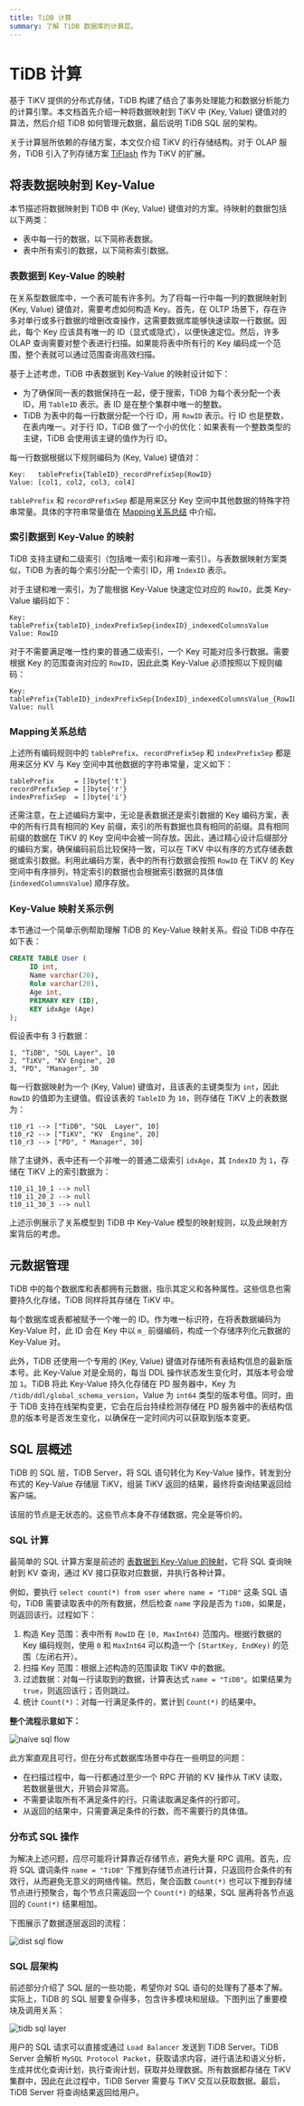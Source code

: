 ```yaml
---
title: TiDB 计算
summary: 了解 TiDB 数据库的计算层。
---
```


# TiDB 计算

基于 TiKV 提供的分布式存储，TiDB 构建了结合了事务处理能力和数据分析能力的计算引擎。本文档首先介绍一种将数据映射到 TiKV 中 (Key, Value) 键值对的算法，然后介绍 TiDB 如何管理元数据，最后说明 TiDB SQL 层的架构。

关于计算层所依赖的存储方案，本文仅介绍 TiKV 的行存储结构。对于 OLAP 服务，TiDB 引入了列存储方案 [TiFlash](/tiflash/tiflash-overview.md) 作为 TiKV 的扩展。

## 将表数据映射到 Key-Value

本节描述将数据映射到 TiDB 中 (Key, Value) 键值对的方案。待映射的数据包括以下两类：

- 表中每一行的数据，以下简称表数据。
- 表中所有索引的数据，以下简称索引数据。

### 表数据到 Key-Value 的映射

在关系型数据库中，一个表可能有许多列。为了将每一行中每一列的数据映射到 (Key, Value) 键值对，需要考虑如何构造 Key。首先，在 OLTP 场景下，存在许多对单行或多行数据的增删改查操作，这需要数据库能够快速读取一行数据。因此，每个 Key 应该具有唯一的 ID（显式或隐式），以便快速定位。然后，许多 OLAP 查询需要对整个表进行扫描。如果能将表中所有行的 Key 编码成一个范围，整个表就可以通过范围查询高效扫描。

基于上述考虑，TiDB 中表数据到 Key-Value 的映射设计如下：

- 为了确保同一表的数据保持在一起，便于搜索，TiDB 为每个表分配一个表 ID，用 `TableID` 表示。表 ID 是在整个集群中唯一的整数。
- TiDB 为表中的每一行数据分配一个行 ID，用 `RowID` 表示。行 ID 也是整数，在表内唯一。对于行 ID，TiDB 做了一个小的优化：如果表有一个整数类型的主键，TiDB 会使用该主键的值作为行 ID。

每一行数据根据以下规则编码为 (Key, Value) 键值对：

```
Key:   tablePrefix{TableID}_recordPrefixSep{RowID}
Value: [col1, col2, col3, col4]
```

`tablePrefix` 和 `recordPrefixSep` 都是用来区分 Key 空间中其他数据的特殊字符串常量。具体的字符串常量值在 [Mapping关系总结](#summary-of-mapping-relationships) 中介绍。

### 索引数据到 Key-Value 的映射

TiDB 支持主键和二级索引（包括唯一索引和非唯一索引）。与表数据映射方案类似，TiDB 为表的每个索引分配一个索引 ID，用 `IndexID` 表示。

对于主键和唯一索引，为了能根据 Key-Value 快速定位对应的 `RowID`，此类 Key-Value 编码如下：

```
Key:   tablePrefix{tableID}_indexPrefixSep{indexID}_indexedColumnsValue
Value: RowID
```

对于不需要满足唯一性约束的普通二级索引，一个 Key 可能对应多行数据。需要根据 Key 的范围查询对应的 `RowID`，因此此类 Key-Value 必须按照以下规则编码：

```
Key:   tablePrefix{TableID}_indexPrefixSep{IndexID}_indexedColumnsValue_{RowID}
Value: null
```

### Mapping关系总结

上述所有编码规则中的 `tablePrefix`、`recordPrefixSep` 和 `indexPrefixSep` 都是用来区分 KV 与 Key 空间中其他数据的字符串常量，定义如下：

```
tablePrefix     = []byte{'t'}
recordPrefixSep = []byte{'r'}
indexPrefixSep  = []byte{'i'}
```

还需注意，在上述编码方案中，无论是表数据还是索引数据的 Key 编码方案，表中的所有行具有相同的 Key 前缀，索引的所有数据也具有相同的前缀。具有相同前缀的数据在 TiKV 的 Key 空间中会被一同存放。因此，通过精心设计后缀部分的编码方案，确保编码前后比较保持一致，可以在 TiKV 中以有序的方式存储表数据或索引数据。利用此编码方案，表中的所有行数据会按照 `RowID` 在 TiKV 的 Key 空间中有序排列，特定索引的数据也会根据索引数据的具体值 (`indexedColumnsValue`) 顺序存放。

### Key-Value 映射关系示例

本节通过一个简单示例帮助理解 TiDB 的 Key-Value 映射关系。假设 TiDB 中存在如下表：

```sql
CREATE TABLE User (
     ID int,
     Name varchar(20),
     Role varchar(20),
     Age int,
     PRIMARY KEY (ID),
     KEY idxAge (Age)
);
```

假设表中有 3 行数据：

```
1, "TiDB", "SQL Layer", 10
2, "TiKV", "KV Engine", 20
3, "PD", "Manager", 30
```

每一行数据映射为一个 (Key, Value) 键值对，且该表的主键类型为 `int`，因此 `RowID` 的值即为主键值。假设该表的 `TableID` 为 `10`，则存储在 TiKV 上的表数据为：

```
t10_r1 --> ["TiDB", "SQL  Layer", 10]
t10_r2 --> ["TiKV", "KV  Engine", 20]
t10_r3 --> ["PD", " Manager", 30]
```

除了主键外，表中还有一个非唯一的普通二级索引 `idxAge`，其 `IndexID` 为 `1`，存储在 TiKV 上的索引数据为：

```
t10_i1_10_1 --> null
t10_i1_20_2 --> null
t10_i1_30_3 --> null
```

上述示例展示了关系模型到 TiDB 中 Key-Value 模型的映射规则，以及此映射方案背后的考虑。

## 元数据管理

TiDB 中的每个数据库和表都拥有元数据，指示其定义和各种属性。这些信息也需要持久化存储，TiDB 同样将其存储在 TiKV 中。

每个数据库或表都被赋予一个唯一的 ID。作为唯一标识符，在将表数据编码为 Key-Value 时，此 ID 会在 Key 中以 `m_` 前缀编码，构成一个存储序列化元数据的 Key-Value 对。

此外，TiDB 还使用一个专用的 (Key, Value) 键值对存储所有表结构信息的最新版本号。此 Key-Value 对是全局的，每当 DDL 操作状态发生变化时，其版本号会增加 `1`。TiDB 将此 Key-Value 持久化存储在 PD 服务器中，Key 为 `/tidb/ddl/global_schema_version`，Value 为 `int64` 类型的版本号值。同时，由于 TiDB 支持在线架构变更，它会在后台持续检测存储在 PD 服务器中的表结构信息的版本号是否发生变化，以确保在一定时间内可以获取到版本变更。

## SQL 层概述

TiDB 的 SQL 层，TiDB Server，将 SQL 语句转化为 Key-Value 操作，转发到分布式的 Key-Value 存储层 TiKV，组装 TiKV 返回的结果，最终将查询结果返回给客户端。

该层的节点是无状态的。这些节点本身不存储数据，完全是等价的。

### SQL 计算

最简单的 SQL 计算方案是前述的 [表数据到 Key-Value 的映射](#mapping-of-table-data-to-key-value)，它将 SQL 查询映射到 KV 查询，通过 KV 接口获取对应数据，并执行各种计算。

例如，要执行 `select count(*) from user where name = "TiDB"` 这条 SQL 语句，TiDB 需要读取表中的所有数据，然后检查 `name` 字段是否为 `TiDB`，如果是，则返回该行。过程如下：

1. 构造 Key 范围：表中所有 `RowID` 在 `[0, MaxInt64)` 范围内。根据行数据的 Key 编码规则，使用 `0` 和 `MaxInt64` 可以构造一个 `[StartKey, EndKey)` 的范围（左闭右开）。
2. 扫描 Key 范围：根据上述构造的范围读取 TiKV 中的数据。
3. 过滤数据：对每一行读取到的数据，计算表达式 `name = "TiDB"`。如果结果为 `true`，则返回该行；否则跳过。
4. 统计 `Count(*)`：对每一行满足条件的，累计到 `Count(*)` 的结果中。

**整个流程示意如下：**

![naive sql flow](/media/tidb-computing-native-sql-flow.jpeg)

此方案直观且可行，但在分布式数据库场景中存在一些明显的问题：

- 在扫描过程中，每一行都通过至少一个 RPC 开销的 KV 操作从 TiKV 读取，若数据量很大，开销会非常高。
- 不需要读取所有不满足条件的行。只需读取满足条件的行即可。
- 从返回的结果中，只需要满足条件的行数，而不需要行的具体值。

### 分布式 SQL 操作

为解决上述问题，应尽可能将计算靠近存储节点，避免大量 RPC 调用。首先，应将 SQL 谓词条件 `name = "TiDB"` 下推到存储节点进行计算，只返回符合条件的有效行，从而避免无意义的网络传输。然后，聚合函数 `Count(*)` 也可以下推到存储节点进行预聚合，每个节点只需返回一个 `Count(*)` 的结果，SQL 层再将各节点返回的 `Count(*)` 结果相加。

下图展示了数据逐层返回的流程：

![dist sql flow](/media/tidb-computing-dist-sql-flow.png)

### SQL 层架构

前述部分介绍了 SQL 层的一些功能，希望你对 SQL 语句的处理有了基本了解。实际上，TiDB 的 SQL 层要复杂得多，包含许多模块和层级。下图列出了重要模块及调用关系：

![tidb sql layer](/media/tidb-computing-tidb-sql-layer.png)

用户的 SQL 请求可以直接或通过 `Load Balancer` 发送到 TiDB Server。TiDB Server 会解析 `MySQL Protocol Packet`，获取请求内容，进行语法和语义分析，生成并优化查询计划，执行查询计划，获取并处理数据。所有数据都存储在 TiKV 集群中，因此在此过程中，TiDB Server 需要与 TiKV 交互以获取数据。最后，TiDB Server 将查询结果返回给用户。
